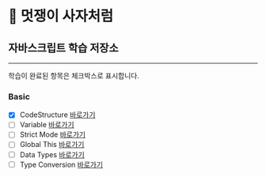 # :lion: 멋쟁이 사자처럼

## 자바스크립트 학습 저장소
---
학습이 완료된 항목은 체크박스로 표시합니다.

### Basic
- [x] CodeStructure [바로가기]()
- [ ] Variable [바로가기]()
- [ ] Strict Mode [바로가기]()
- [ ] Global This [바로가기]()
- [ ] Data Types [바로가기]()
- [ ] Type Conversion [바로가기]()